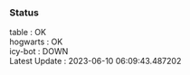 ### Status


table : OK  
hogwarts : OK  
icy-bot : DOWN  
Latest Update : 2023-06-10 06:09:43.487202
